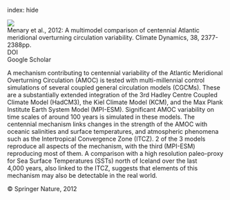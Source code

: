 index: hide

<div class="Citation">
    <div class="Citation-thumb CitationThumb-linked"  data-href="https://doi.org/10.1007/s00382-011-1172-4">
      <img src="https://static.claimspace.cloud/climate-study-static/refs/thumbs/14/Menary_et_al_2012-thumb.png" />
    </div>

  <div class="Citation-body">
    <div class="Citation-text">Menary et al., 2012: A multimodel comparison of centennial Atlantic meridional overturning circulation variability. <span class="Article-journal">Climate Dynamics, </span><span class="Article-volume">38, </span>2377-2388pp.</div>
    <div class="Citation-links">
      <div class="CitationLink" data-href="https://doi.org/10.1007/s00382-011-1172-4">
        <div class="CitationLink-icon CitationLink-Doi"></div>
        <div class="CitationLink-text">DOI</div>
      </div>
      <div class="CitationLink" data-href="https://scholar.google.com/scholar?q=10.1007/s00382-011-1172-4">
        <div class="CitationLink-icon CitationLink-Scholar"></div>
        <div class="CitationLink-text">Google Scholar</div>
      </div>
    </div>
  </div>
</div>

A mechanism contributing to centennial variability of the Atlantic Meridional Overturning Circulation (AMOC) is tested with multi-millennial control simulations of several coupled general circulation models (CGCMs). These are a substantially extended integration of the 3rd Hadley Centre Coupled Climate Model (HadCM3), the Kiel Climate Model (KCM), and the Max Plank Institute Earth System Model (MPI-ESM). Significant AMOC variability on time scales of around 100 years is simulated in these models. The centennial mechanism links changes in the strength of the AMOC with oceanic salinities and surface temperatures, and atmospheric phenomena such as the Intertropical Convergence Zone (ITCZ). 2 of the 3 models reproduce all aspects of the mechanism, with the third (MPI-ESM) reproducing most of them. A comparison with a high resolution paleo-proxy for Sea Surface Temperatures (SSTs) north of Iceland over the last 4,000 years, also linked to the ITCZ, suggests that elements of this mechanism may also be detectable in the real world.

<div class="Citation-copy">
&copy; Springer Nature, 2012
</div>